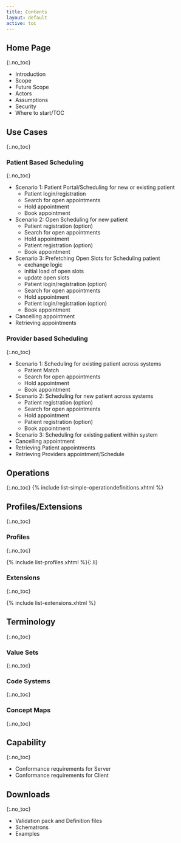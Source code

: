 ```yaml
---
title: Contents
layout: default
active: toc
---
```


## Home Page
{:.no_toc}

- Introduction
- Scope
- Future Scope
- Actors
- Assumptions
- Security
- Where to start/TOC

## Use Cases
{:.no_toc}

### Patient Based Scheduling
{:.no_toc}

- Scenario 1: Patient Portal/Scheduling for new or existing patient
  - Patient login/registration
  - Search for open appointments
  - Hold appointment
  - Book appointment
- Scenario 2: Open Scheduling for new patient
  - Patient registration (option)
  - Search for open appointments
  - Hold appointment
  - Patient registration (option)
  - Book appointment
- Scenario 3: Prefetching Open Slots for Scheduling patient
  - exchange logic
  - initial load of open slots
  - update open slots
  - Patient login/registration (option)
  - Search for open appointments
  - Hold appointment
  - Patient login/registration (option)
  - Book appointment
- Cancelling appointment
- Retrieving appointments

### Provider based Scheduling
{:.no_toc}

- Scenario 1: Scheduling for existing patient across systems
  - Patient Match
  - Search for open appointments
  - Hold appointment
  - Book appointment
- Scenario 2: Scheduling for new patient across systems
  - Patient registration (option)
  - Search for open appointments
  - Hold appointment
  - Patient registration (option)
  - Book appointment
- Scenario 3: Scheduling for existing patient within system
- Cancelling appointment
- Retrieving Patient appointments
- Retrieving Providers appointment/Schedule

## Operations
{:.no_toc}
{% include list-simple-operationdefinitions.xhtml %}


## Profiles/Extensions
{:.no_toc}

### Profiles
{:.no_toc}

{% include list-profiles.xhtml %}{:.li}

### Extensions
{:.no_toc}

{% include list-extensions.xhtml %}

## Terminology
{:.no_toc}

### Value Sets
{:.no_toc}

### Code Systems
{:.no_toc}

### Concept Maps
{:.no_toc}

## Capability
{:.no_toc}

- Conformance requirements for Server
- Conformance requirements for Client

## Downloads
{:.no_toc}

- Validation pack and Definition files
- Schematrons
- Examples
